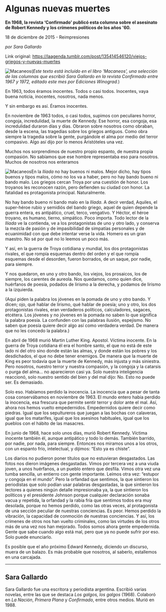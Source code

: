 # Algunas nuevas muertes

**En 1968, la revista ‘Confirmado’ publicó esta columna sobre el asesinato de Robert Kennedy y los crímenes políticos de los años '60.**

18 de diciembre de 2015 - Reimpresiones

_por Sara Gallardo_

Link original: https://laagenda.tumblr.com/post/135414546120/viejos-griegos-y-nuevas-muertes

![Macaneos](https://64.media.tumblr.com/6acf48e09a98f1f0c0ae1d96331c3958/tumblr_inline_pk0vzbJQ2p1t6q87u_500.jpg)(*Este texto está incluído en el libro 'Macaneos’, una selección de las columnas que escribió Sara Gallardo en la revista Confirmado entre 1967 y 1972, editado este mes por Ediciones Winograd.*)



En 1963, todos éramos inocentes. Todos o casi todos. Inocentes, vaya buena noticia, inocentes, nosotros, nada menos.

Y sin embargo es así. Éramos inocentes.

En noviembre de 1963 todos, o casi todos, supimos con peculiares horror, congoja, incredulidad, la muerte de Kennedy. Ese horror, esa congoja, esa incredulidad duraron días y días. Obraron sobre nosotros como obraban, desde la escena, las tragedias sobre los griegos antiguos. Como obra siempre la tragedia sobre la gente, purgándole el alma por medio del terror compasivo. Algo así dijo por lo menos Aristóteles una vez.

Muchos nos sorprendimos de nuestro propio espanto, de nuestra propia compasión. No sabíamos que ese hombre representaba eso para nosotros. Muchos de nosotros nos enteramos 


![Macaneos](https://64.media.tumblr.com/bbbd47218c62be71dd94d301c1d914e3/tumblr_inline_pk0vzbB2oT1t6q87u_250.jpg)En la *Ilíada* no hay buenos ni malos. Mejor dicho, hay tipos buenos y tipos malos, cómo no los va a haber, pero no hay bando bueno ni bando malo. Los griegos cercan Troya por una cuestión de honor. Los troyanos les reconocen razón, pero defienden su ciudad con honor. La fatalidad es protagonista principal. Naturalmente.

No hay bando bueno ni bando malo en la *Ilíada*. A decir verdad, Aquiles, el super-héroe rubio y semidiós del bando griego, aquel de quien depende la guerra entera, es antipático, cruel, terco, vengativo. Y Héctor, el héroe troyano, es humano, tierno, simpático. Poco importa. Todo lector de la *Ilíada* ve la contienda, ve a los protagonistas de uno y otro lado, y conserva la mezcla de pasión y de impasibilidad de simpatías personales y de ecuanimidad con que debe intentar verse la vida. Homero es un gran maestro. No sé por qué no lo leemos un poco más.

Y así, en la guerra de Troya cotidiana y mundial, los dos protagonistas rivales, el que rompía esquemas dentro del orden y el que rompía esquemas desde el desorden, fueron borrados, de un saque, por nadie, para siempre.

Y nos quedaron, en uno y otro bando, los viejos, los prosaicos, los de siempre, los carentes de aureola. Nos quedamos, como quien dice, huérfanos de poesía, podados de lirismo a la derecha, y podamos de lirismo a la izquierda.

(Aquí piden la palabra los jóvenes en la pomada de uno y otro bando. Y dicen; ojo, qué hablar de lirismo, qué hablar de poesía; uno y otro, los dos protagonistas rivales, eran verdaderos políticos, calculadores, sagaces, etcétera. Los jóvenes y no jóvenes en la pomada no saben lo que significa la palabra poesía. La confunden con las palabras ilusión, espejismo. No saben que poesía quiere decir algo así como verdadera verdad. De manera que no les concedo la palabra.)

En abril de 1968 murió Martin Luther King. Apostol. Víctima inocente. En la guerra de Troya cotidiana él era el hombre santo, el que no está de este lado ni del otro sino donde están las almas, y donde están los pobres y los desdichados, el que no debe tener enemigos. De manera que la muerte de King es peor todavía que la muerte de Kennedy, más injusta y más siniestra. Pero nosotros, nuestro terror y nuestra compasión, y la congoja y la catarsis o purga del alma… no aparecieron casi ya. Solo nuestra inteligencia reaccionó, solo nuestro sentido del bien y del mal dijo: No. Esto no puede ser. Es demasiado.

Solo eso. Habíamos perdido la inocencia. La inocencia que a pesar de tanta cosa conservábamos en noviembre de 1963. El mundo entero había perdido la inocencia, esa frescura que permite sentir terror y dolor ante el mal. Así, ahora nos hemos vuelto empedernidos. Empedernidos quiere decir como piedras. Igual que los sepultureros que juegan a las bochas con calaveras, igual que los matarifes, igual que los asesinos habituales, igual que los pueblos con el hábito de las masacres.

En junio de 1968, hace solo unos días, murió Robert Kennedy. Víctima inocente también él, aunque antipático y todo lo demás. También barrido, por nadie, por nada, para siempre. Entonces nos miramos unos a los otros, con un espanto frío, intelectual, y dijimos: “Esto ya es chiste”.

Los diarios no pudieron poner títulos que no estuvieran desgastados. Las fotos nos dieron imágenes desgastadas. Vimos por tercera vez a una viuda joven, a unos huérfanos, a un pueblo entero que desfila. Vimos otra vez una tumba sencilla, un entierro con gente importante. Leímos otra vez: “estupor y congoja en el mundo”. Pero la orfandad que sentimos, la que sintieron los periodistas que solo podían usar palabras desgastadas, la que sintieron los lectores a quienes ningún detalle impresionaba ya, la que sintieron los políticos y el presidente Johnson porque cualquier declaración sonaba vacua y repetida, la orfandad y la rabia fría que sentimos todos era muy desolada, porque no hemos perdido, como las otras veces, al protagonista de una sección peculiar de nuestras conciencias. Es peor. Hemos perdido la vibración, la capacidad de conmoción de nuestras conciencias. Y así, los crímenes de otros nos han vuelto criminales, como las virtudes de los otros más de una vez nos han mejorado. Todos somos ahora gente empedernida. Gente que sabe cuando algo está mal, pero que ya no puede sufrir por eso. Solo puede enunciarlo.

Es posible que el año próximo Edward Kennedy, diciendo un discurso, muera de un balazo. Es más probable que nosotros, al saberlo, estallemos en una carcajada.

  




---

 Sara Gallardo
--------------

 Sara Gallardo fue una escritora y periodista argentina. Escribió varias novelas, entre las que se destaca *Los galgos, los galgos* (1968). Colaboró en *La Nación*, *Primera Plana* y *Confirmado*, entre otros medios. Murió en 1988. 

